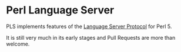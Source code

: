 Perl Language Server
====================

PLS implements features of the [Language Server Protocol](https://microsoft.github.io/language-server-protocol/) for Perl 5.

It is still very much in its early stages and Pull Requests are more than welcome.

